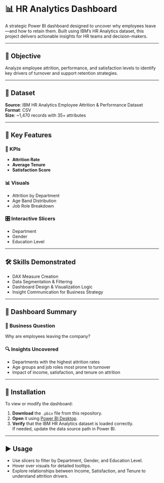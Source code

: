 # 📊 HR Analytics Dashboard

A strategic Power BI dashboard designed to uncover why employees leave—and how to retain them. Built using IBM’s HR Analytics dataset, this project delivers actionable insights for HR teams and decision-makers.

---

## 🎯 Objective

Analyze employee attrition, performance, and satisfaction levels to identify key drivers of turnover and support retention strategies.

---

## 📁 Dataset

**Source**: IBM HR Analytics Employee Attrition & Performance Dataset  
**Format**: CSV  
**Size**: ~1,470 records with 35+ attributes

---

## 🚀 Key Features

### 📌 KPIs
- **Attrition Rate**
- **Average Tenure**
- **Satisfaction Score**

### 📊 Visuals
- Attrition by Department
- Age Band Distribution
- Job Role Breakdown

### 🎛️ Interactive Slicers
- Department  
- Gender  
- Education Level

---

## 🛠️ Skills Demonstrated

- DAX Measure Creation  
- Data Segmentation & Filtering  
- Dashboard Design & Visualization Logic  
- Insight Communication for Business Strategy

---

## 🧾 Dashboard Summary

### 💼 Business Question
Why are employees leaving the company?

### 🔍 Insights Uncovered
- Departments with the highest attrition rates  
- Age groups and job roles most prone to turnover  
- Impact of income, satisfaction, and tenure on attrition

---

## 🧰 Installation

To view or modify the dashboard:

1. **Download** the `.pbix` file from this repository.
2. **Open** it using [Power BI Desktop](https://powerbi.microsoft.com/en-us/desktop/).
3. **Verify** that the IBM HR Analytics dataset is loaded correctly.  
   If needed, update the data source path in Power BI.

---

## ▶️ Usage

- Use slicers to filter by Department, Gender, and Education Level.
- Hover over visuals for detailed tooltips.
- Explore relationships between Income, Satisfaction, and Tenure to understand attrition drivers.
